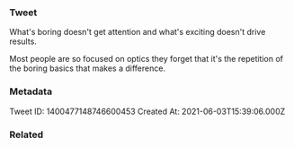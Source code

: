 ### Tweet
What's boring doesn't get attention and what's exciting doesn't drive results. 

Most people are so focused on optics they forget that it's the repetition of the boring basics that makes a difference.

### Metadata
Tweet ID: 1400477148746600453
Created At: 2021-06-03T15:39:06.000Z

### Related

